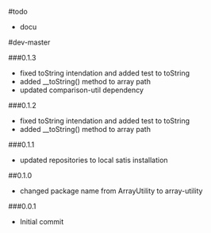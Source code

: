 #todo

- docu

#dev-master

###0.1.3

 - fixed toString intendation and added test to toString
 - added __toString() method to array path
 - updated comparison-util dependency

###0.1.2

 - fixed toString intendation and added test to toString
 - added __toString() method to array path

###0.1.1

 - updated repositories to local satis installation

##0.1.0

 - changed package name from ArrayUtility to array-utility

###0.0.1

- Initial commit